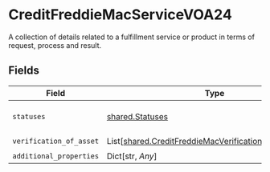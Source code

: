 # CreditFreddieMacServiceVOA24

A collection of details related to a fulfillment service or product in terms of request, process and result.


## Fields

| Field                                                                                                                    | Type                                                                                                                     | Required                                                                                                                 | Description                                                                                                              |
| ------------------------------------------------------------------------------------------------------------------------ | ------------------------------------------------------------------------------------------------------------------------ | ------------------------------------------------------------------------------------------------------------------------ | ------------------------------------------------------------------------------------------------------------------------ |
| `statuses`                                                                                                               | [shared.Statuses](../../models/shared/statuses.md)                                                                       | :heavy_check_mark:                                                                                                       | A collection of STATUS containers.                                                                                       |
| `verification_of_asset`                                                                                                  | List[[shared.CreditFreddieMacVerificationOfAssetVOA24](../../models/shared/creditfreddiemacverificationofassetvoa24.md)] | :heavy_check_mark:                                                                                                       | N/A                                                                                                                      |
| `additional_properties`                                                                                                  | Dict[str, *Any*]                                                                                                         | :heavy_minus_sign:                                                                                                       | N/A                                                                                                                      |